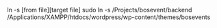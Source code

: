 <!-- Syns links -->
ln -s [from file][target file]
sudo ln -s /Projects/bosevent/backend /Applications/XAMPP/htdocs/wordpress/wp-content/themes/bosevents